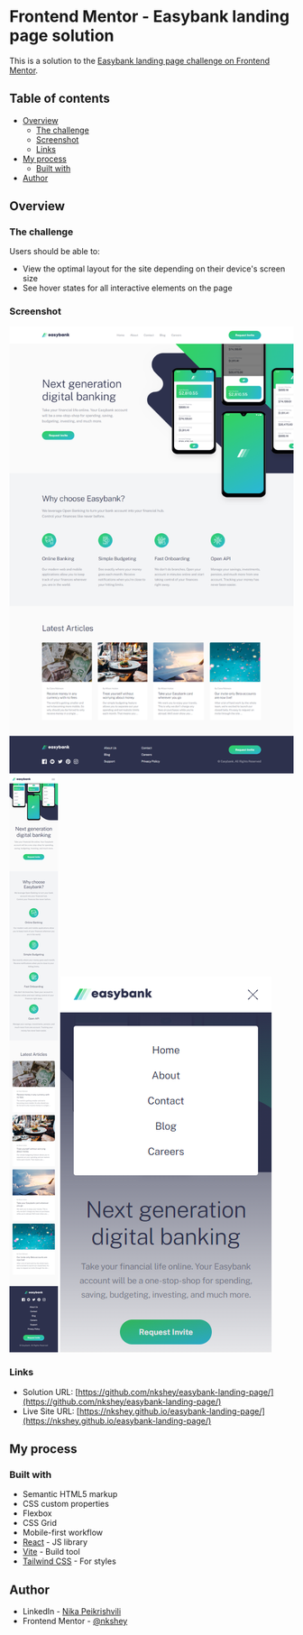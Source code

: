 # Frontend Mentor - Easybank landing page solution

This is a solution to the [Easybank landing page challenge on Frontend Mentor](https://www.frontendmentor.io/challenges/easybank-landing-page-WaUhkoDN).

## Table of contents

- [Overview](#overview)
  - [The challenge](#the-challenge)
  - [Screenshot](#screenshot)
  - [Links](#links)
- [My process](#my-process)
  - [Built with](#built-with)
- [Author](#author)

## Overview

### The challenge

Users should be able to:

- View the optimal layout for the site depending on their device's screen size
- See hover states for all interactive elements on the page

### Screenshot

![Desktop Design](./public/design/desktop-design.png)
![Mobile Design](./public/design/mobile-design.png)
![Mobile Navigation Design](./public/design/mobile-navigation.png)

### Links

- Solution URL: [https://github.com/nkshey/easybank-landing-page/](https://github.com/nkshey/easybank-landing-page/)
- Live Site URL: [https://nkshey.github.io/easybank-landing-page/](https://nkshey.github.io/easybank-landing-page/)

## My process

### Built with

- Semantic HTML5 markup
- CSS custom properties
- Flexbox
- CSS Grid
- Mobile-first workflow
- [React](https://reactjs.org/) - JS library
- [Vite](https://vitejs.dev/) - Build tool
- [Tailwind CSS](https://tailwindcss.com/) - For styles

## Author

- LinkedIn - [Nika Peikrishvili](https://www.linkedin.com/in/nikapeikrishvili/)
- Frontend Mentor - [@nkshey](https://www.frontendmentor.io/profile/nkshey)
